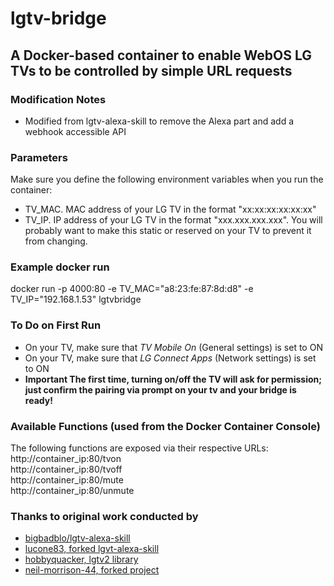 # lgtv-bridge
## A Docker-based container to enable WebOS LG TVs to be controlled by simple URL requests

### Modification Notes
- Modified from lgtv-alexa-skill to remove the Alexa part and add a webhook accessible API

### Parameters
Make sure you define the following environment variables when you run the container:
- TV_MAC. MAC address of your LG TV in the format "xx:xx:xx:xx:xx:xx"
- TV_IP. IP address of your LG TV in the format "xxx.xxx.xxx.xxx". You will probably want to make this static or reserved on your TV to prevent it from changing.

### Example docker run
docker run -p 4000:80 -e TV_MAC="a8:23:fe:87:8d:d8" -e TV_IP="192.168.1.53" lgtvbridge

### To Do on First Run
- On your TV, make sure that _TV Mobile On_ (General settings) is set to ON
- On your TV, make sure that _LG Connect Apps_ (Network settings) is set to ON
- **Important The first time, turning on/off the TV will ask for permission; just confirm the pairing via prompt on your tv and your bridge is ready!**

### Available Functions (used from the Docker Container Console)
The following functions are exposed via their respective URLs:<br>
http://container_ip:80/tvon<br>
http://container_ip:80/tvoff<br>
http://container_ip:80/mute<br>
http://container_ip:80/unmute<br>

### Thanks to original work conducted by
- [bigbadblo/lgtv-alexa-skill](https://github.com/bigbadblo/lgtv-alexa-skill)
- [lucone83, forked lgvt-alexa-skill](https://github.com/lucone83/lgtv-alexa-skill)
- [hobbyquacker, lgtv2 library](https://github.com/hobbyquaker/lgtv2)
- [neil-morrison-44, forked project](https://github.com/neil-morrison44/lg-alexa-node)

